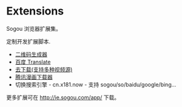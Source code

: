 # Extensions
Sogou 浏览器扩展集。

定制开发扩展脚本.
* [二维码生成器](http://ie.sogou.com/app/s/YXBwXzQzNzE=)
* [百度 Translate](http://ie.sogou.com/app/s/YXBwXzQwNTY=)
* [去下载(支持多种视频源)](http://ie.sogou.com/app/s/YXBwXzQzODc=)
* [腾讯漫画下载器](https://github.com/zhanhongtao/extensions/tree/master/cn.x181.download-ac)
* 切换搜索引擎 - cn.x181.now - 支持 sogou/so/baidu/google/bing...

更多扩展可在 http://ie.sogou.com/app/ 下载。

